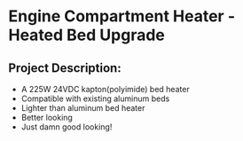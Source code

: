 # Engine Compartment Heater - Heated Bed Upgrade

## Project Description:
- A 225W 24VDC kapton(polyimide) bed heater
- Compatible with existing aluminum beds
- Lighter than aluminum bed heater
- Better looking
- Just damn good looking!